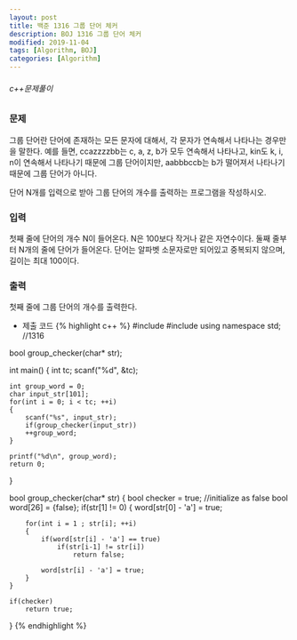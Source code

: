 ```yaml
---
layout: post
title: 백준 1316 그룹 단어 체커
description: BOJ 1316 그룹 단어 체커
modified: 2019-11-04
tags: [Algorithm, BOJ]
categories: [Algorithm]
---
```

###### c++문제풀이
 
### 문제

그룹 단어란 단어에 존재하는 모든 문자에 대해서, 각 문자가 연속해서 나타나는 경우만을 말한다. 예를 들면, ccazzzzbb는 c, a, z, b가 모두 연속해서 나타나고, kin도 k, i, n이 연속해서 나타나기 때문에 그룹 단어이지만, aabbbccb는 b가 떨어져서 나타나기 때문에 그룹 단어가 아니다.  

단어 N개를 입력으로 받아 그룹 단어의 개수를 출력하는 프로그램을 작성하시오.  

### 입력
첫째 줄에 단어의 개수 N이 들어온다. N은 100보다 작거나 같은 자연수이다. 둘째 줄부터 N개의 줄에 단어가 들어온다. 단어는 알파벳 소문자로만 되어있고 중복되지 않으며, 길이는 최대 100이다.  

### 출력
첫째 줄에 그룹 단어의 개수를 출력한다.    

- 제출 코드
{% highlight c++ %}
#include <iostream>
#include <cstdio>
using namespace std;
//1316
 
bool group_checker(char* str); 

int main()
{
	int tc;
	scanf("%d", &tc);
	
    int group_word = 0;
	char input_str[101];
	for(int i = 0; i < tc; ++i)
	{	
	    scanf("%s", input_str);
	    if(group_checker(input_str))
	    ++group_word;
	}
	
	printf("%d\n", group_word);
	return 0;
}

bool group_checker(char* str)
{
	bool checker = true;
	//initialize as false 
	bool word[26] = {false};
	if(str[1] != 0)
	{
		word[str[0] - 'a'] = true;
		
	    for(int i = 1 ; str[i]; ++i)
	    {
		    if(word[str[i] - 'a'] == true)
			    if(str[i-1] != str[i])
				    return false;
				    
	        word[str[i] - 'a'] = true;	
	    }
    }

	if(checker)
		return true;
}
{% endhighlight %}
